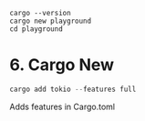 ```
cargo --version
cargo new playground
cd playground
```

# 6. Cargo New

```rust
cargo add tokio --features full
```

Adds features in Cargo.toml
